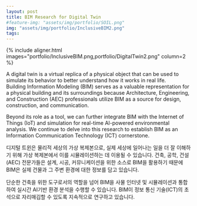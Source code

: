 ```yaml
---
layout: post
title: BIM Research for Digital Twin
#feature-img: "assets/img/portfolio/SOIL.png"
img: "assets/img/portfolio/InclusiveBIM2.png"
tags:
---
```


{% include aligner.html images="portfolio/InclusiveBIM.png,portfolio/DigitalTwin2.png" column=2 %}

A digital twin is a virtual replica of a physical object that can be used to simulate its behavior to better understand how it works in real life.\
Building Information Modeling (BIM) serves as a valuable representation for a physical building and its surroundings because Architecture, Engineering, and Construction (AEC) professionals utilize BIM as a source for design, construction, and communication.

Beyond its role as a tool, we can further integrate BIM with the Internet of Things (IoT) and simulation for real-time AI-powered environmental analysis.
We continue to delve into this research to establish BIM as an Information Communication Technology (ICT) cornerstone.

디지털 트윈은 물리적 세상의 가상 복제본으로, 실제 세상에 일어나는 일을 더 잘 이해하기 위해 가상 복제본에서 이를 시뮬레이션하는 데 이용될 수 있습니다.
건축, 공학, 건설 (AEC) 전문가들은 설계, 시공, 커뮤니케이션을 위한 소스로 BIM을 활용하기 때문에 BIM은 실제 건물과 그 주변 환경에 대한 정보를 담고 있습니다.

단순한 건축을 위한 도구로서의 역할을 넘어 BIM을 사물 인터넷 및 시뮬레이션과 통합하여 실시간 AI기반 환경 분석을 수행할 수 있습니다.
BIM이 정보 통신 기술(ICT)의 초석으로 자리매김할 수 있도록 지속적으로 연구하고 있습니다.

